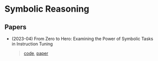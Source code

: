 # Symbolic Reasoning

## Papers

- (2023-04) From Zero to Hero: Examining the Power of Symbolic Tasks in Instruction Tuning
  > [code](https://github.com/sail-sg/symbolic-instruction-tuning), [paper](https://arxiv.org/abs/2304.07995)
  >
